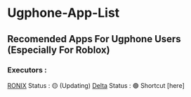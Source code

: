 # Ugphone-App-List
## Recomended Apps For Ugphone Users (Especially For Roblox)
### Executors :
[RONIX](https://loremipsum.com) Status : 🟡 (Updating)
[Delta](https://deltaexploits.gg/android_dl) Status : 🟢 Shortcut [here]
